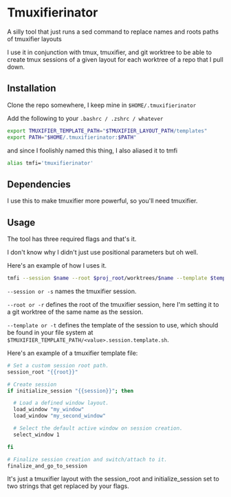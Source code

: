 # Tmuxifierinator

A silly tool that just runs a sed command to replace names and roots paths of tmuxifier layouts

I use it in conjunction with tmux, tmuxifier, and git worktree to be able to create tmux sessions of a given
layout for each worktree of a repo that I pull down.

## Installation

Clone the repo somewhere, I keep mine in `$HOME/.tmuxifierinator`

Add the following to your `.bashrc / .zshrc / whatever`

```bash
export TMUXIFIER_TEMPLATE_PATH="$TMUXIFIER_LAYOUT_PATH/templates"
export PATH="$HOME/.tmuxifierinator:$PATH"
```

and since I foolishly named this thing, I also aliased it to tmfi
```bash
alias tmfi='tmuxifierinator'
```

## Dependencies 

I use this to make tmuxifier more powerful, so you'll need tmuxifier.

## Usage

The tool has three required flags and that's it.

I don't know why I didn't just use positional parameters but oh well.

Here's an example of how I uses it.
```bash
tmfi --session $name --root $proj_root/worktrees/$name --template $template
```

`--session or -s` names the tmuxifier session.

`--root or -r` defines the root of the tmuxifier session, here I'm setting it to a git worktree of the same name as the session.

`--template or -t` defines the template of the session to use, which should be found in your file system at `$TMUXIFIER_TEMPLATE_PATH/<value>.session.template.sh`.


Here's an example of a tmuxifier template file:
```bash
# Set a custom session root path.
session_root "{{root}}"

# Create session
if initialize_session "{{session}}"; then

  # Load a defined window layout.
  load_window "my_window"
  load_window "my_second_window"

  # Select the default active window on session creation.
  select_window 1

fi

# Finalize session creation and switch/attach to it.
finalize_and_go_to_session
```
It's just a tmuxifier layout with the session_root and initialize_session set to two strings that get replaced by your flags.
